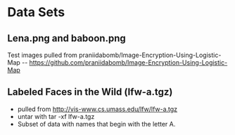 # Data Sets

## Lena.png and baboon.png
Test images pulled from  praniidabomb/Image-Encryption-Using-Logistic-Map -- https://github.com/praniidabomb/Image-Encryption-Using-Logistic-Map

## Labeled Faces in the Wild (lfw-a.tgz)
* pulled from http://vis-www.cs.umass.edu/lfw/lfw-a.tgz
* untar with tar -xf  lfw-a.tgz
* Subset of data with names that begin with the letter A.
